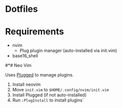 # Dotfiles

# Requirements

* nvim
  * Plug plugin manager (auto-installed via init.vim)
* base16_shell

#*# Neo Vim

Uses [Plugged](https://github.com/junegunn/vim-plug) to manage plugins.

1. Install neovim
2. Move `init.vim` to `$HOME/.config/nvim/init.vim`
3. Install Plugged (if not auto-installed)
4. Run `:PlugInstall` to install plugins`
